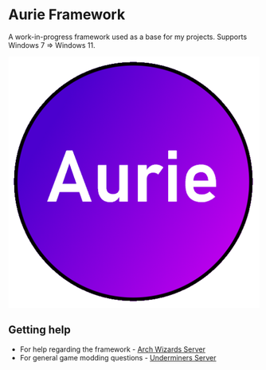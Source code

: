 # Aurie Framework
A work-in-progress framework used as a base for my projects.
Supports Windows 7 => Windows 11.

<img src="Misc/AurieLogo.png" alt="Aurie Framework"/>

## Getting help
- For help regarding the framework - [Arch Wizards Server](https://discord.gg/vbT8Ed4cpq)
- For general game modding questions - [Underminers Server](https://discord.gg/3ESNF4QPrh)
